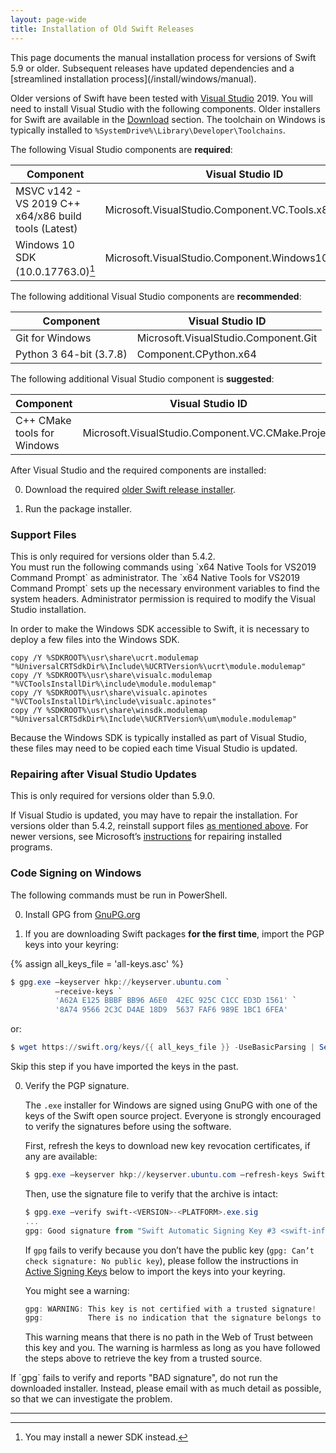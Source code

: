 ```yaml
---
layout: page-wide
title: Installation of Old Swift Releases
---
```


<div class="warning" markdown="1">
This page documents the manual installation process for versions of Swift 5.9 or older. Subsequent releases have updated dependencies and a [streamlined installation process](/install/windows/manual).
</div>

Older versions of Swift have been tested with [Visual Studio](https://visualstudio.microsoft.com) 2019. You will need to install Visual Studio with the following components. Older installers for Swift are available in the [Download](/download/#:~:text=Older%20Releases) section. The toolchain on Windows is typically installed to `%SystemDrive%\Library\Developer\Toolchains`.

The following Visual Studio components are **required**:

| Component | Visual Studio ID |
|-----------|------------------|
| MSVC v142 - VS 2019 C++ x64/x86 build tools (Latest) | Microsoft.VisualStudio.Component.VC.Tools.x86.x64 |
| Windows 10 SDK (10.0.17763.0)[^1] | Microsoft.VisualStudio.Component.Windows10SDK.17763 |

[^1]: You may install a newer SDK instead.

The following additional Visual Studio components are **recommended**:

| Component | Visual Studio ID |
|-----------|------------------|
| Git for Windows | Microsoft.VisualStudio.Component.Git |
| Python 3 64-bit (3.7.8) | Component.CPython.x64 |

The following additional Visual Studio component is **suggested**:

| Component | Visual Studio ID |
|-----------|------------------|
| C++ CMake tools for Windows | Microsoft.VisualStudio.Component.VC.CMake.Project |

After Visual Studio and the required components are installed:

0. Download the required [older Swift release installer](/download/#:~:text=Older%20Releases).

0. Run the package installer.

### Support Files

<div class="info" markdown="1">
This is only required for versions older than 5.4.2.
</div>

<div class="warning" markdown="1">
You must run the following commands using `x64 Native Tools for VS2019 Command Prompt` as administrator.
The `x64 Native Tools for VS2019 Command Prompt` sets up the necessary environment variables to find the system headers.
Administrator permission is required to modify the Visual Studio installation.
</div>

In order to make the Windows SDK accessible to Swift, it is necessary to deploy a few files into the Windows SDK.

~~~ batch
copy /Y %SDKROOT%\usr\share\ucrt.modulemap "%UniversalCRTSdkDir%\Include\%UCRTVersion%\ucrt\module.modulemap"
copy /Y %SDKROOT%\usr\share\visualc.modulemap "%VCToolsInstallDir%\include\module.modulemap"
copy /Y %SDKROOT%\usr\share\visualc.apinotes "%VCToolsInstallDir%\include\visualc.apinotes"
copy /Y %SDKROOT%\usr\share\winsdk.modulemap "%UniversalCRTSdkDir%\Include\%UCRTVersion%\um\module.modulemap"
~~~

Because the Windows SDK is typically installed as part of Visual Studio, these files may need to be copied each time Visual Studio is updated.

### Repairing after Visual Studio Updates

<div class="info" markdown="1">
This is only required for versions older than 5.9.0.
</div>

If Visual Studio is updated, you may have to repair the installation. For versions older than 5.4.2, reinstall support files [as mentioned above](#support-files). For newer versions, see Microsoft’s [instructions](https://support.microsoft.com/windows/repair-apps-and-programs-in-windows-10-e90eefe4-d0a2-7c1b-dd59-949a9030f317) for repairing installed programs.

### Code Signing on Windows

<div class="warning" markdown="1">
The following commands must be run in PowerShell.
</div>

0. Install GPG from [GnuPG.org](https://gnupg.org/download/index.html)

0. If you are downloading Swift packages **for the first time**, import the PGP keys into your keyring:

{% assign all_keys_file = 'all-keys.asc' %}

   ~~~ powershell
   $ gpg.exe —keyserver hkp://keyserver.ubuntu.com `
             —receive-keys `
             'A62A E125 BBBF BB96 A6E0  42EC 925C C1CC ED3D 1561' `
             '8A74 9566 2C3C D4AE 18D9  5637 FAF6 989E 1BC1 6FEA'
   ~~~

   or:

   ~~~ powershell
   $ wget https://swift.org/keys/{{ all_keys_file }} -UseBasicParsing | Select-Object -Expand Content | gpg.exe —import -
   ~~~

   Skip this step if you have imported the keys in the past.

0. Verify the PGP signature.

   The `.exe` installer for Windows are signed using GnuPG with one of the keys of the Swift open source project. Everyone is strongly encouraged to verify the signatures before using the software.

   First, refresh the keys to download new key revocation certificates, if any are available:

   ~~~ powershell
   $ gpg.exe —keyserver hkp://keyserver.ubuntu.com —refresh-keys Swift
   ~~~

   Then, use the signature file to verify that the archive is intact:

   ~~~ powershell
   $ gpg.exe —verify swift-<VERSION>-<PLATFORM>.exe.sig
   ...
   gpg: Good signature from "Swift Automatic Signing Key #3 <swift-infrastructure@swift.org>"
   ~~~

   If `gpg` fails to verify because you don’t have the public key (`gpg: Can’t check signature: No public key`), please follow the instructions in [Active Signing Keys](#active-signing-keys) below to import the keys into your keyring.

   You might see a warning:

   ~~~ powershell
   gpg: WARNING: This key is not certified with a trusted signature!
   gpg:          There is no indication that the signature belongs to the owner.
   ~~~

   This warning means that there is no path in the Web of Trust between this key and you. The warning is harmless as long as you have followed the steps above to retrieve the key from a trusted source.

<div class="warning" markdown="1">
If `gpg` fails to verify and reports "BAD signature", do not run the downloaded installer. Instead, please email <swift-infrastructure@forums.swift.org> with as much detail as possible, so that we can investigate the problem.
</div>

<hr>